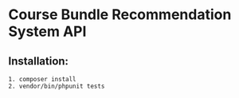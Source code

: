 # Course Bundle Recommendation System API

## Installation:
    1. composer install
    2. vendor/bin/phpunit tests